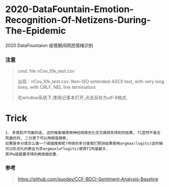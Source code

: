 # 2020-DataFountain-Emotion-Recognition-Of-Netizens-During-The-Epidemic
2020 DataFountaion 疫情期间网民情绪识别

### 注意

>>> 
> cmd: file nCov_10k_test.csv
>
> 出现：nCov_10k_test.csv: Non-ISO extended-ASCII text, with very long lines, with CRLF, NEL line terminators
> 
>在window系统下,使用记事本打开,点击另存为utf-8格式.
>>>

# Trick

    1. 多类别不均衡的话, 这时候直接使用神经网络优化交叉熵损失得到的结果, f1显然不是全局最优的, 二分类下可以用阈值搜索, 
    如果是多分类怎么做一个阈值搜索呢?传统的多分类我们预测结果使用argmax(logits)这时候可以形式化的表达为求argmax(w*logits)使得f1均值最大.
    其中w就是要求得的再放缩权重.
    

### 参考

>>>
> https://github.com/guoday/CCF-BDCI-Sentiment-Analysis-Baseline
>>>